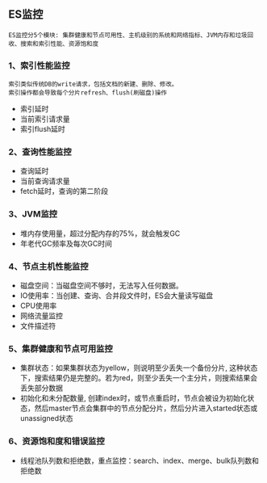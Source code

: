 ## ES监控

	ES监控分5个模块: 集群健康和节点可用性、主机级别的系统和网络指标、JVM内存和垃圾回收、搜索和索引性能、资源饱和度 

### 1、索引性能监控 ###
	索引类似传统DB的write请求，包括文档的新建、删除、修改。
	索引操作都会导致每个分片refresh、flush(刷磁盘)操作
- 索引延时
- 当前索引请求量
- 索引flush延时

### 2、查询性能监控 ###

- 查询延时
- 当前查询请求量
- fetch延时，查询的第二阶段

### 3、JVM监控 ###
	
- 堆内存使用量，超过分配内存的75%，就会触发GC
- 年老代GC频率及每次GC时间
	
### 4、节点主机性能监控 ###

- 磁盘空间：当磁盘空间不够时，无法写入任何数据。
- IO使用率：当创建、查询、合并段文件时，ES会大量读写磁盘
- CPU使用率
- 网络流量监控
- 文件描述符

### 5、集群健康和节点可用监控 ###

- 集群状态：如果集群状态为yellow，则说明至少丢失一个备份分片, 这种状态下，搜索结果仍是完整的。若为red，则至少丢失一个主分片，则搜索结果会丢失部分数据
- 初始化和未分配数量, 创建index时，或节点重启时，节点会被设为初始化状态，然后master节点会集群中的节点分配分片，然后分片进入started状态或unassigned状态

### 6、资源饱和度和错误监控 ###

- 线程池队列数和拒绝数，重点监控：search、index、merge、bulk队列数和拒绝数



